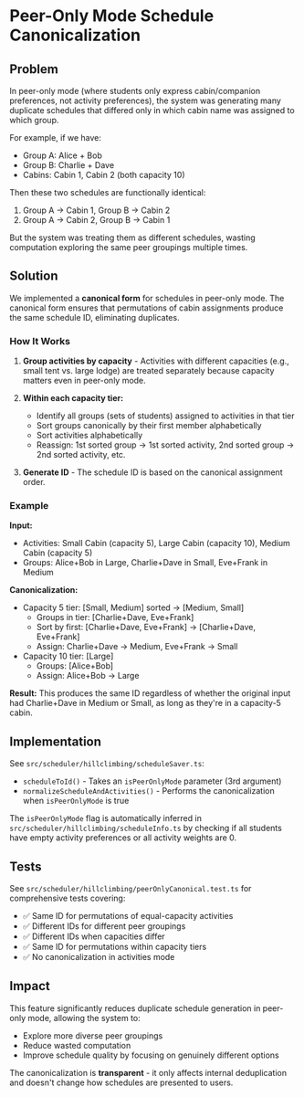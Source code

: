 # Peer-Only Mode Schedule Canonicalization

## Problem

In peer-only mode (where students only express cabin/companion preferences, not activity preferences), the system was generating many duplicate schedules that differed only in which cabin name was assigned to which group.

For example, if we have:

- Group A: Alice + Bob
- Group B: Charlie + Dave
- Cabins: Cabin 1, Cabin 2 (both capacity 10)

Then these two schedules are functionally identical:

1. Group A → Cabin 1, Group B → Cabin 2
2. Group A → Cabin 2, Group B → Cabin 1

But the system was treating them as different schedules, wasting computation exploring the same peer groupings multiple times.

## Solution

We implemented a **canonical form** for schedules in peer-only mode. The canonical form ensures that permutations of cabin assignments produce the same schedule ID, eliminating duplicates.

### How It Works

1. **Group activities by capacity** - Activities with different capacities (e.g., small tent vs. large lodge) are treated separately because capacity matters even in peer-only mode.

2. **Within each capacity tier:**

   - Identify all groups (sets of students) assigned to activities in that tier
   - Sort groups canonically by their first member alphabetically
   - Sort activities alphabetically
   - Reassign: 1st sorted group → 1st sorted activity, 2nd sorted group → 2nd sorted activity, etc.

3. **Generate ID** - The schedule ID is based on the canonical assignment order.

### Example

**Input:**

- Activities: Small Cabin (capacity 5), Large Cabin (capacity 10), Medium Cabin (capacity 5)
- Groups: Alice+Bob in Large, Charlie+Dave in Small, Eve+Frank in Medium

**Canonicalization:**

- Capacity 5 tier: [Small, Medium] sorted → [Medium, Small]
  - Groups in tier: [Charlie+Dave, Eve+Frank]
  - Sort by first: [Charlie+Dave, Eve+Frank] → [Charlie+Dave, Eve+Frank]
  - Assign: Charlie+Dave → Medium, Eve+Frank → Small
- Capacity 10 tier: [Large]
  - Groups: [Alice+Bob]
  - Assign: Alice+Bob → Large

**Result:** This produces the same ID regardless of whether the original input had Charlie+Dave in Medium or Small, as long as they're in a capacity-5 cabin.

## Implementation

See `src/scheduler/hillclimbing/scheduleSaver.ts`:

- `scheduleToId()` - Takes an `isPeerOnlyMode` parameter (3rd argument)
- `normalizeScheduleAndActivities()` - Performs the canonicalization when `isPeerOnlyMode` is true

The `isPeerOnlyMode` flag is automatically inferred in `src/scheduler/hillclimbing/scheduleInfo.ts` by checking if all students have empty activity preferences or all activity weights are 0.

## Tests

See `src/scheduler/hillclimbing/peerOnlyCanonical.test.ts` for comprehensive tests covering:

- ✅ Same ID for permutations of equal-capacity activities
- ✅ Different IDs for different peer groupings
- ✅ Different IDs when capacities differ
- ✅ Same ID for permutations within capacity tiers
- ✅ No canonicalization in activities mode

## Impact

This feature significantly reduces duplicate schedule generation in peer-only mode, allowing the system to:

- Explore more diverse peer groupings
- Reduce wasted computation
- Improve schedule quality by focusing on genuinely different options

The canonicalization is **transparent** - it only affects internal deduplication and doesn't change how schedules are presented to users.
